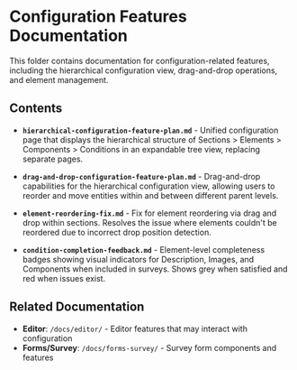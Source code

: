 # Configuration Features Documentation

This folder contains documentation for configuration-related features, including the hierarchical configuration view, drag-and-drop operations, and element management.

## Contents

- **`hierarchical-configuration-feature-plan.md`** - Unified configuration page that displays the hierarchical structure of Sections > Elements > Components > Conditions in an expandable tree view, replacing separate pages.

- **`drag-and-drop-configuration-feature-plan.md`** - Drag-and-drop capabilities for the hierarchical configuration view, allowing users to reorder and move entities within and between different parent levels.

- **`element-reordering-fix.md`** - Fix for element reordering via drag and drop within sections. Resolves the issue where elements couldn't be reordered due to incorrect drop position detection.

- **`condition-completion-feedback.md`** - Element-level completeness badges showing visual indicators for Description, Images, and Components when included in surveys. Shows grey when satisfied and red when issues exist.

## Related Documentation

- **Editor**: `/docs/editor/` - Editor features that may interact with configuration
- **Forms/Survey**: `/docs/forms-survey/` - Survey form components and features


